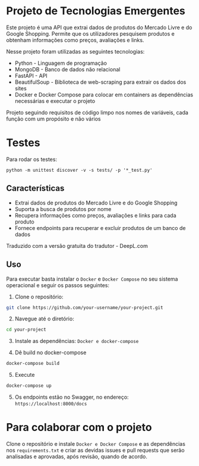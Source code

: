 # Projeto de Tecnologias Emergentes

Este projeto é uma API que extrai dados de produtos do Mercado Livre e do Google Shopping. Permite que os utilizadores pesquisem produtos e obtenham informações como preços, avaliações e links.

Nesse projeto foram utilizadas as seguintes tecnologias:
- Python - Linguagem de programação
- MongoDB - Banco de dados não relacional
- FastAPI - API
- BeautifulSoup - Biblioteca de web-scraping para extrair os dados dos sites
- Docker e Docker Compose para colocar em containers as dependências necessárias e executar o projeto

Projeto seguindo requisitos de código limpo nos nomes de variáveis, cada função com um propósito e não vários

# Testes

Para rodar os testes:

```
python -m unittest discover -v -s tests/ -p '*_test.py'
```

## Características

- Extrai dados de produtos do Mercado Livre e do Google Shopping
- Suporta a busca de produtos por nome
- Recupera informações como preços, avaliações e links para cada produto
- Fornece endpoints para recuperar e excluir produtos de um banco de dados

Traduzido com a versão gratuita do tradutor - DeepL.com

## Uso

Para executar basta instalar o `Docker` e `Docker Compose` no seu sistema operacional e seguir os passos seguintes:

1. Clone o repositório:
```bash
git clone https://github.com/your-username/your-project.git
```

2. Navegue até o diretório:
```bash
cd your-project
```


3. Instale as dependências:
`Docker e docker-compose`

4. Dê build no docker-compose
```bash
docker-compose build
```

5. Execute
```bash
docker-compose up
```

5. Os endpoints estão no Swagger, no endereço: `https://localhost:8000/docs`

# Para colaborar com o projeto

Clone o repositório e instale `Docker e Docker Compose` e as dependências nos `requirements.txt` e criar as devidas issues e pull requests que serão analisadas e aprovadas, após revisão, quando de acordo.